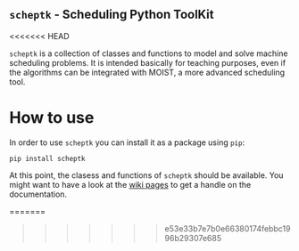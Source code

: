 ## `scheptk` - Scheduling Python ToolKit
<<<<<<< HEAD

`scheptk` is a collection of classes and functions to model and solve machine scheduling problems. It is intended basically for teaching purposes, even if the algorithms can be integrated with MOIST, a more advanced scheduling tool.

# How to use

In order to use `scheptk` you can install it as a package using `pip`:

`pip install scheptk`

At this point, the clasess and functions of `scheptk` should be available. You might want to have a look at the [wiki pages](https://github.com/framinan/scheptk/wiki) to get a handle on the documentation.

=======
>>>>>>> e53e33b7e7b0e66380174febbc1996b29307e685

